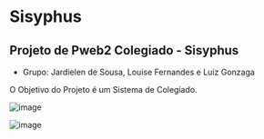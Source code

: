 # Sisyphus
## Projeto de Pweb2 Colegiado - Sisyphus
- Grupo: Jardielen de Sousa, Louise Fernandes e Luiz Gonzaga

O Objetivo do Projeto é um Sistema de Colegiado.


![image](https://github.com/LuzGone/sisyphus/assets/79065394/1f2e97a7-c840-4fdb-bab8-a2c4a0d7fe88)

![image](https://github.com/LuzGone/sisyphus/assets/79065394/626decd0-babd-48f1-b1d9-a4059e866f0f)
